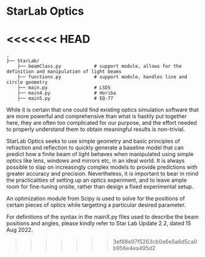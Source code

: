 # StarLab Optics

<<<<<<< HEAD
=======
    .
    ├── StarLab/
        ├── beamClass.py            # support module, allows for the definition and manipulation of light beams
        ├── functions.py            # support module, handles line and circle geometry
        ├── main.py                 # LSDS
        ├── main4.py                # Horiba
        ├── main5.py                # EQ-77

While it is certain that one could find existing optics simulation software that are more powerful and comprehensive than what is hastily put together here, they are often too complicated for our purpose, and the effort needed to properly understand them to obtain meaningful results is non-trivial. 

StarLab Optics seeks to use simple geometry and basic principles of refraction and reflection to quickly generate a baseline model that can predict how a finite beam of light behaves when manipulated using simple optics like lens, windows and mirrors etc, in an ideal world. It is always possible to slap on increasingly complex models to provide predictions with greater accuracy and precision. Nevertheless, it is important to bear in mind the practicalities of setting up an optics experiment, and to leave ample room for fine-tuning onsite, rather than design a fixed experimental setup.

An optimization module from Scipy is used to solve for the positions of certain pieces of optics while targetting a particular desired parameter.

For definitions of the syntax in the mainX.py files used to describe the beam positions and angles, please kindly refer to Star Lab Update 2.2, dated 15 Aug 2022.
>>>>>>> 3ef88e97f5263cb0e6e5a6d5ca0b956e4ea495d2
